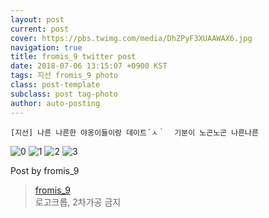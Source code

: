 ```yaml
---
layout: post
current: post
cover: https://pbs.twimg.com/media/DhZPyF3XUAAWAX6.jpg
navigation: true
title: fromis_9 twitter post
date: 2018-07-06 13:15:07 +0900 KST
tags: 지선 fromis_9 photo
class: post-template
subclass: post tag-photo
author: auto-posting
---
```


```  
[지선] 나른 나른한 야옹이들이랑 데이트´ㅅ｀  기분이 노곤노곤 나른나른   

```

![0](https://pbs.twimg.com/media/DhZPwF5XkAARk4X.jpg)
![1](https://pbs.twimg.com/media/DhZPwvoW0AA_ekp.jpg)
![2](https://pbs.twimg.com/media/DhZPxbWWkAAwbWS.jpg)
![3](https://pbs.twimg.com/media/DhZPyF3XUAAWAX6.jpg)


Post by fromis_9

> [fromis_9](https://twitter.com/realfromis_9)  
  로고크롭, 2차가공 금지